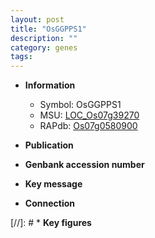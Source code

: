 ```yaml
---
layout: post
title: "OsGGPPS1"
description: ""
category: genes
tags: 
---
```


* **Information**  
    + Symbol: OsGGPPS1  
    + MSU: [LOC_Os07g39270](http://rice.uga.edu/cgi-bin/ORF_infopage.cgi?orf=LOC_Os07g39270)  
    + RAPdb: [Os07g0580900](http://rapdb.dna.affrc.go.jp/viewer/gbrowse_details/irgsp1?name=Os07g0580900)  

* **Publication**  

* **Genbank accession number**  

* **Key message**  

* **Connection**  

[//]: # * **Key figures**  


